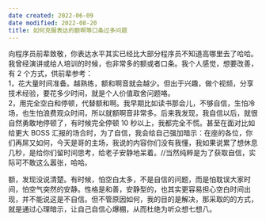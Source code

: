 ```yaml
---
date created: 2022-06-09
date modified: 2022-08-20
title: 如何克服表达的额啊等口条过多问题
---
```


向程序员前辈致敬，你表达水平其实已经比大部分程序员不知道高哪里去了哈哈。  
我曾经演讲或给人培训的时候，也非常多的额或者口条。我个人感觉，想要改善，有 2 个方式，供前辈参考：  
1，花大量时间准备。越熟练，额和啊音就会越少。但出于兴趣，做个视频，分享技术经验，要花多少时间，就是个人价值取舍问题咯。  
2，用完全空白和停顿，代替额和啊。我早期比如读书那会儿，不够自信，生怕冷场，也生怕浪费观众时间，所以就额啊音非常多。后来我发现，我自信以后，就很自然勇敢地停顿了，有时候完全停顿 10 秒以上，我都完全不慌。甚至在面对比如给更大 BOSS 汇报的场合时，为了自信，我会给自己强加暗示：在座的各位，你们再屌又如何，今天是哥的主场，我说的内容你们没有我懂，我如果说累了想休息几秒，是给你们留时间思考，给老子安静地呆着。//当然纯粹是为了获取自信，实际可不敢这么嚣张，哈哈。

额，发现没说清楚。有时候，怕空白太多，不是自信的问题，而是怕耽误大家时间，怕空气突然的安静。性格是和善，安静型的，也其实更容易担心空白时间出现，并不能说这是不自信。但不管原因如何，我的目的是解决，那采取的的方式，就是通过心理暗示，让自己自信心爆棚，从而杜绝为听众想七想八。
